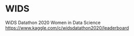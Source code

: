 # WIDS
WiDS Datathon 2020
Women in Data Science
https://www.kaggle.com/c/widsdatathon2020/leaderboard
